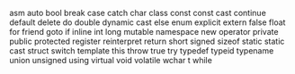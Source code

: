 asm auto bool break case catch char class const const cast continue default delete do double dynamic cast else enum explicit extern false float for friend goto if inline int long mutable namespace new operator private public protected register reinterpret return short signed sizeof static static cast struct switch template this throw true try typedef typeid typename union unsigned using virtual void volatile wchar t while